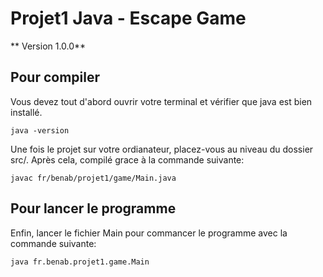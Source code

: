 # Projet1 Java - Escape Game #

** Version 1.0.0**

## Pour compiler ##



<p>Vous devez tout d'abord ouvrir votre terminal et vérifier que java est bien installé.</p>

`java -version`



<p>Une fois le projet sur votre ordianateur, placez-vous au niveau du dossier src/.
Après cela, compilé grace à la commande suivante:</p>

`javac fr/benab/projet1/game/Main.java`

## Pour lancer le programme ##



<p>Enfin, lancer le fichier Main pour commancer le programme avec la commande suivante:</p>

`java fr.benab.projet1.game.Main`